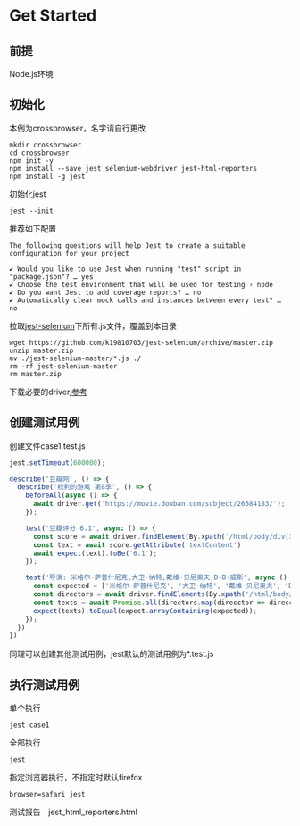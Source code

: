 # Get Started

##  前提
Node.js环境

## 初始化
本例为crossbrowser，名字请自行更改
```SHELL
mkdir crossbrowser
cd crossbrowser
npm init -y
npm install --save jest selenium-webdriver jest-html-reporters
npm install -g jest
```

初始化jest
```SHELL
jest --init
```

推荐如下配置
```
The following questions will help Jest to create a suitable configuration for your project

✔ Would you like to use Jest when running "test" script in "package.json"? … yes
✔ Choose the test environment that will be used for testing › node
✔ Do you want Jest to add coverage reports? … no
✔ Automatically clear mock calls and instances between every test? … no
```

拉取[jest-selenium](https://github.com/k19810703/jest-selenium)下所有.js文件，覆盖到本目录
```SHELL
wget https://github.com/k19810703/jest-selenium/archive/master.zip
unzip master.zip
mv ./jest-selenium-master/*.js ./
rm -rf jest-selenium-master
rm master.zip
```

下载必要的driver,[参考](https://selenium.dev/documentation/en/getting_started_with_webdriver/third_party_drivers_and_plugins/)

##  创建测试用例

创建文件case1.test.js
```javascript
jest.setTimeout(600000);

describe('豆瓣网', () => {
  describe('权利的游戏 第8季', () => {
    beforeAll(async () => {
      await driver.get('https://movie.douban.com/subject/26584183/');
    });

    test('豆瓣评分 6.1', async () => {
      const score = await driver.findElement(By.xpath('/html/body/div[3]/div[1]/div[2]/div[1]/div[1]/div[1]/div[2]/div/div[2]/strong'));
      const text = await score.getAttribute('textContent')
      await expect(text).toBe('6.1');
    });

    test('导演: 米格尔·萨普什尼克,大卫·纳特,戴维·贝尼奥夫,D·B·威斯', async () => {
      const expected = ['米格尔·萨普什尼克', '大卫·纳特', '戴维·贝尼奥夫', 'D·B·威斯'];
      const directors = await driver.findElements(By.xpath('/html/body/div[3]/div[1]/div[2]/div[1]/div[1]/div[1]/div[1]/div[2]/span[1]/span[2]/a'));
      const texts = await Promise.all(directors.map(direcctor => direcctor.getAttribute('textContent')));
      expect(texts).toEqual(expect.arrayContaining(expected));
    });
  })
})
```

同理可以创建其他测试用例，jest默认的测试用例为*.test.js

##  执行测试用例
单个执行
```SHELL
jest case1
```

全部执行
```SHELl
jest
```

指定浏览器执行，不指定时默认firefox
```SHELl
browser=safari jest
```

测试报告　jest_html_reporters.html
